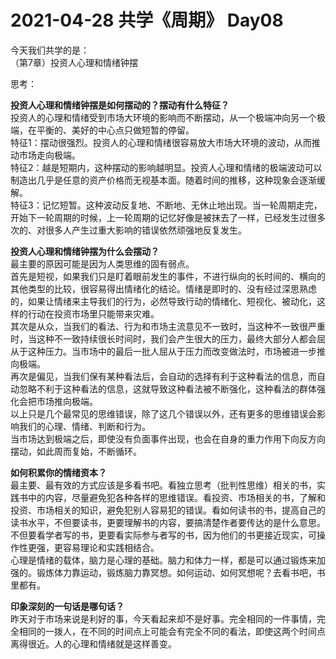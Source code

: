 # 2021-04-28 共学《周期》 Day08
今天我们共学的是：  
（第7章）投资人心理和情绪钟摆

思考：

**投资人心理和情绪钟摆是如何摆动的？摆动有什么特征？**  
投资人的心理和情绪受到市场大环境的影响而不断摆动，从一个极端冲向另一个极端，在平衡的、美好的中心点只做短暂的停留。  
特征1：摆动很强烈。投资人的心理和情绪很容易放大市场大环境的波动，从而推动市场走向极端。  
特征2：越是短期内，这种摆动的影响越明显。投资人心理和情绪的极端波动可以制造出几乎是任意的资产价格而无视基本面。随着时间的推移，这种现象会逐渐缓解。  
特征3：记忆短暂。这种波动反复地、不断地、无休止地出现。当一轮周期走完，开始下一轮周期的时候，上一轮周期的记忆好像是被抹去了一样，已经发生过很多次的、对很多人产生过重大影响的错误依然顽强地反复发生。

**投资人心理和情绪钟摆为什么会摆动？**  
最主要的原因可能是因为人类思维的固有弱点。  
首先是短视，如果我们只是盯着眼前发生的事件，不进行纵向的长时间的、横向的其他类型的比较，很容易得出情绪化的结论。情绪是即时的、没有经过深思熟虑的，如果让情绪来主导我们的行为，必然导致行动的情绪化、短视化、被动化，这样的行动在投资市场里只能带来灾难。  
其次是从众，当我们的看法、行为和市场主流意见不一致时，当这种不一致很严重时，当这种不一致持续很长时间时，我们会产生很大的压力，最终大部分人都会屈从于这种压力。当市场中的最后一批人屈从于压力而改变做法时，市场被进一步推向极端。  
再次是偏见，当我们保有某种看法后，会自动的选择有利于这种看法的信息，而自动忽略不利于这种看法的信息，这就导致这种看法被不断强化，这种看法的群体强化会把市场推向极端。  
以上只是几个最常见的思维错误，除了这几个错误以外，还有更多的思维错误会影响我们的心理、情绪、判断和行为。  
当市场达到极端之后，即使没有负面事件出现，也会在自身的重力作用下向反方向摆动，如此周而复始，不断循环。

**如何积累你的情绪资本？**  
最主要、最有效的方式应该是多看书吧。看独立思考（批判性思维）相关的书，实践书中的内容，尽量避免犯各种各样的思维错误。看投资、市场相关的书，了解和投资、市场相关的知识，避免犯别人容易犯的错误。看如何读书的书，提高自己的读书水平，不但要读书，更要理解书的内容，要搞清楚作者要传达的是什么意思。不但要看学者写的书，更要看实际参与者写的书，因为他们的书更接近现实，可操作性更强，更容易理论和实践相结合。  
心理是情绪的载体，脑力是心理的基础。脑力和体力一样，都是可以通过锻炼来加强的。锻炼体力靠运动，锻炼脑力靠冥想。如何运动、如何冥想呢？去看书吧，书里都有。

**印象深刻的一句话是哪句话？**  
昨天对于市场来说是利好的事，今天看起来却不是好事。完全相同的一件事情，完全相同的一拨人，在不同的时间点上可能会有完全不同的看法，即使这两个时间点离得很近。人的心理和情绪就是这样善变。

